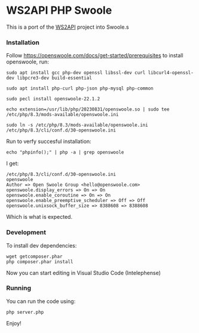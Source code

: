 # WS2API PHP Swoole 

This is a port of the [WS2API](https://github.com/mevdschee/ws2api) project into Swoole.s

### Installation

Follow https://openswoole.com/docs/get-started/prerequisites to install
openswoole, run:

    sudo apt install gcc php-dev openssl libssl-dev curl libcurl4-openssl-dev libpcre3-dev build-essential

    sudo apt install php-curl php-json php-mysql php-common

    sudo pecl install openswoole-22.1.2 

    echo extension=/usr/lib/php/20230831/openswoole.so | sudo tee /etc/php/8.3/mods-available/openswoole.ini

    sudo ln -s /etc/php/8.3/mods-available/openswoole.ini /etc/php/8.3/cli/conf.d/30-openswoole.ini

Run to verfy succesful installation:

    echo "phpinfo();" | php -a | grep openswoole

I get:

    /etc/php/8.3/cli/conf.d/30-openswoole.ini
    openswoole
    Author => Open Swoole Group <hello@openswoole.com>
    openswoole.display_errors => On => On
    openswoole.enable_coroutine => On => On
    openswoole.enable_preemptive_scheduler => Off => Off
    openswoole.unixsock_buffer_size => 8388608 => 8388608

Which is what is expected.

### Development

To install dev dependencies:

    wget getcomposer.phar
    php composer.phar install

Now you can start editing in Visual Studio Code (Intelephense)

### Running

You can run the code using:

    php server.php

Enjoy!